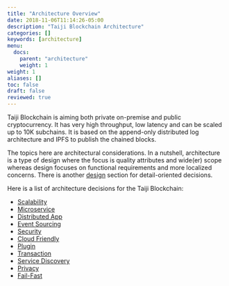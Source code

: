 ```yaml
---
title: "Architecture Overview"
date: 2018-11-06T11:14:26-05:00
description: "Taiji Blockchain Architecture"
categories: []
keywords: [architecture]
menu:
  docs:
    parent: "architecture"
    weight: 1
weight: 1
aliases: []
toc: false
draft: false
reviewed: true
---
```


Taiji Blockchain is aiming both private on-premise and public cryptocurrency. It has very high throughput, low latency and can be scaled up to 10K subchains. It is based on the append-only distributed log architecture and IPFS to publish the chained blocks. 

The topics here are architectural considerations. In a nutshell, architecture is a type of design where the focus is quality attributes and wide(er) scope whereas design focuses on functional requirements and more localized concerns. There is another [design][] section for detail-oriented decisions.

Here is a list of architecture decisions for the Taiji Blockchain:

* [Scalability][]
* [Microservice][]
* [Distributed App][]
* [Event Sourcing][]
* [Security][]
* [Cloud Friendly][]
* [Plugin][]
* [Transaction][]
* [Service Discovery][]
* [Privacy][]
* [Fail-Fast][]



[design]: /design/
[Scalability]: /architecture/scalability/
[Microservice]: /architecture/microservices/
[Distributed App]: /architecture/distributed-app/
[Event Sourcing]: /architecture/event-sourcing/
[Security]: /architecture/security/
[Cloud Friendly]: /architecture/cloud-friendly/
[Plugin]: /architecture/plugin/
[Transaction]: /architecture/transaction/
[Service Discovery]: /architecture/service-discovery/
[Privacy]: /architecture/privacy/
[Fail-Fast]: /architecture/fail-fast/
